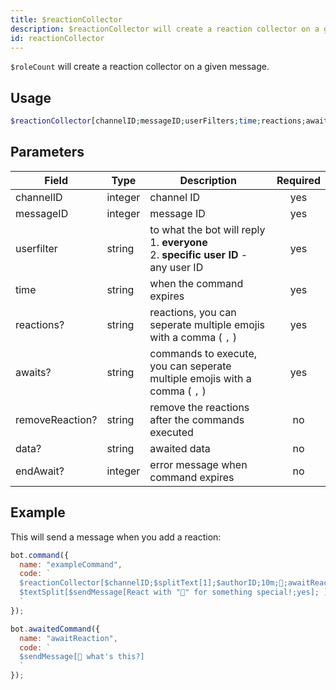 ```yaml
---
title: $reactionCollector 
description: $reactionCollector will create a reaction collector on a given message.
id: reactionCollector
---
```


`$roleCount` will create a reaction collector on a given message.

## Usage

```php
$reactionCollector[channelID;messageID;userFilters;time;reactions;awaits;removeReaction?;awaitData?;endAwait?]
```

## Parameters 


| Field     | Type    | Description                                        | Required |
|-----------|---------|----------------------------------------------------| :------: |
| channelID    | integer  | channel ID | yes      |
| messageID    | integer  | message ID | yes      |
| userfilter   | string  | to what the bot will reply <br> 1. **everyone** <br> 2. **specific user ID** - any user ID  | yes      |
| time    | string  | when the command expires                               | yes      |
| reactions?    | string  | reactions, you can seperate multiple emojis with a comma ( `,` )                                | yes      |
| awaits?    | string  | commands to execute, you can seperate multiple emojis with a comma ( `,` )                              | yes      |
| removeReaction?    | string  | remove the reactions after the commands executed                             | no      |
| data?    | string  | awaited data                             | no      |
| endAwait?    | integer  | error message when command expires                             | no      |


## Example

This will send a message when you add a reaction:

```js
bot.command({
  name: "exampleCommand",
  code: `
  $reactionCollector[$channelID;$splitText[1];$authorID;10m;👀;awaitReaction;yes]
  $textSplit[$sendMessage[React with "👀" for something special!;yes]; ]
  `
});

bot.awaitedCommand({
  name: "awaitReaction",
  code: `
  $sendMessage[👀 what's this?]
  `
});
```

